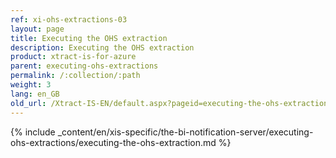 ```yaml
---
ref: xi-ohs-extractions-03
layout: page
title: Executing the OHS extraction
description: Executing the OHS extraction
product: xtract-is-for-azure
parent: executing-ohs-extractions
permalink: /:collection/:path
weight: 3
lang: en_GB
old_url: /Xtract-IS-EN/default.aspx?pageid=executing-the-ohs-extraction
---
```

{% include _content/en/xis-specific/the-bi-notification-server/executing-ohs-extractions/executing-the-ohs-extraction.md %}
